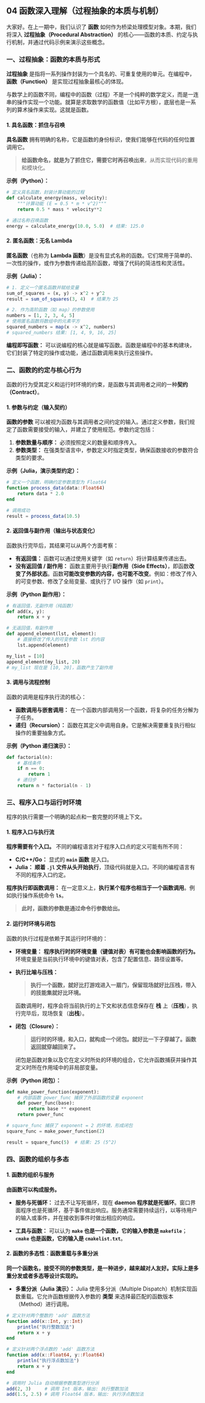 ## **04 函数深入理解（过程抽象的本质与机制）**

大家好。在上一期中，我们认识了 **函数** 如何作为桥梁处理模型对象。本期，我们将深入 **过程抽象（Procedural Abstraction）** 的核心——函数的本质、约定与执行机制，并通过代码示例来演示这些概念。

### **一、过程抽象：函数的本质与形式**

**过程抽象** 是指将一系列操作封装为一个具名的、可重复使用的单元。在编程中，**函数（Function）** 是实现过程抽象最核心的体现。

与数学上的函数不同，编程中的函数（过程）不是一个纯粹的数学定义，而是一连串的操作实现一个功能。就算是求取数学的函数值（比如平方根），底层也是一系列的算术操作来实现。这就是函数。

#### **1. 具名函数：抓住与召唤**

**具名函数** 拥有明确的名称，它是函数的身份标识，使我们能够在代码的任何位置调用它。

> **给函数命名，就是为了抓住它，需要它时再召唤出来**，从而实现代码的重用和模块化。

**示例（Python）：**

```python
# 定义具名函数，封装计算动能的过程
def calculate_energy(mass, velocity):
    """计算动能 (E = 0.5 * m * v^2)"""
    return 0.5 * mass * velocity**2

# 通过名称召唤函数
energy = calculate_energy(10.0, 5.0)  # 结果: 125.0
```

#### **2. 匿名函数：无名 Lambda**

**匿名函数**（也称为 **Lambda 函数**）是没有显式名称的函数。它们常用于简单的、一次性的操作，或作为参数传递给高阶函数，增强了代码的简洁性和灵活性。

**示例（Julia）：**

```julia
# 1. 定义一个匿名函数并赋给变量
sum_of_squares = (x, y) -> x^2 + y^2
result = sum_of_squares(3, 4)  # 结果为 25

# 2. 作为高阶函数（如 map）的参数使用
numbers = [1, 2, 3, 4, 5]
# 使用匿名函数将数组中的元素平方
squared_numbers = map(x -> x^2, numbers) 
# squared_numbers 结果: [1, 4, 9, 16, 25]
```

**编程即写函数：** 可以说编程的核心就是编写函数。函数是编程中的基本构建块，它们封装了特定的操作或功能，通过函数调用来执行这些操作。

### **二、函数的约定与核心行为**

函数的行为受其定义和运行时环境的约束，是函数与其调用者之间的一种**契约（Contract）**。

#### **1. 参数与约定（输入契约）**

**函数的参数** 可以被视为函数与其调用者之间约定的输入。通过定义参数，我们规定了函数需要接受的输入，并建立了使用规范。参数约定包括：

1.  **参数数量与顺序：** 必须按照定义的数量和顺序传入。
2.  **参数类型：** 在强类型语言中，参数定义时指定类型，确保函数接收的参数符合类型的要求。

**示例（Julia，演示类型约定）：**

```julia
# 定义一个函数，明确约定参数类型为 Float64
function process_data(data::Float64)
    return data * 2.0
end

# 调用成功
result = process_data(10.5) 
```

#### **2. 返回值与副作用（输出与状态变化）**

函数执行完毕后，其结果可以从两个方面考察：

  * **有返回值：** 函数可以通过使用关键字（如 `return`）将计算结果传递出去。
  * **没有返回值 / 副作用：** 函数主要用于执行**副作用（Side Effects）**，即函数**改变了外部状态**。函数**可能改变参数的内容，也可能不改变**。例如：修改了传入的可变参数、修改了全局变量、或执行了 I/O 操作（如 `print`）。

**示例（Python 副作用）：**

```python
# 有返回值，无副作用（纯函数）
def add(x, y):
    return x + y

# 无返回值，有副作用
def append_element(lst, element):
    # 直接修改了传入的可变参数 lst 的内容
    lst.append(element) 

my_list = [10]
append_element(my_list, 20)
# my_list 现在是 [10, 20]，函数产生了副作用
```

#### **3. 调用与流程控制**

函数的调用是程序执行流的核心：

  * **函数调用与嵌套调用：** 在一个函数内部调用另一个函数，将复杂的任务分解为子任务。
  * **递归（Recursion）：** 函数在其定义中调用自身。它是解决需要重复执行相似操作的重要抽象方式。

**示例（Python 递归演示）：**

```python
def factorial(n):
    # 基线条件
    if n == 0:
        return 1
    # 递归步
    return n * factorial(n - 1) 
```

### **三、程序入口与运行时环境**

程序的执行需要一个明确的起点和一套完整的环境上下文。

#### **1. 程序入口与执行流**

**程序需要有个入口。** 不同的编程语言对于程序入口点的定义可能有所不同：

  * **C/C++/Go：** 显式的 **`main` 函数** 是入口。
  * **Julia：** **顺着 `.jl` 文件从头开始执行**，顶级代码就是入口。不同的编程语言有不同的程序入口约定。

**程序执行即函数调用：** 在一定意义上，**执行某个程序也相当于一个函数调用**。例如执行操作系统命令 **`ls`**。

> **此时，函数的参数是通过命令行参数给出。**

#### **2. 运行时环境与闭包**

函数的执行过程是依赖于其运行时环境的：

  * **环境变量：** **程序执行时的环境变量（键值对表）有可能也会影响函数的行为。** 环境变量是当前执行环境中的键值对表，包含了配置信息、路径设置等。

  * **执行比喻与压栈：**

    > **执行一个函数，就好比打游戏进入一扇门，保留现场就好比压栈，带入的技能集就好比环境。**

    函数调用时，程序会将当前执行的上下文和状态信息保存在 **栈** 上（**压栈**），执行完毕后，现场恢复（**出栈**）。

  * **闭包（Closure）：**

    > **运行时的环境，和入口，就构成一个闭包。就好比一下子穿越了。函数返回就穿越回来了。**

    闭包是函数对象以及它在定义时所处的环境的组合，它允许函数捕获并操作其定义时所在作用域中的非局部变量。

**示例（Python 闭包）：**

```python
def make_power_function(exponent):
    # 内部函数 power_func 捕获了外部函数的变量 exponent
    def power_func(base):
        return base ** exponent
    return power_func

# square_func 捕获了 exponent = 2 的环境，形成闭包
square_func = make_power_function(2) 

result = square_func(5)  # 结果: 25 (5^2)
```

### **四、函数的组织与多态**

#### **1. 函数的组织与服务**

**由函数可以构成服务。**

  * **服务与死循环：** 过去不让写死循环，现在 **daemon 程序就是死循环**。窗口界面程序也是死循环，基于事件做出响应。服务通常需要持续运行，以等待用户的输入或事件，并在接收到事件时做出相应的响应。

  * **工具与函数：** 可以认为 **`make` 也是一个函数，它的输入参数是 `makefile`**；**`cmake` 也是函数，它的输入是 `cmakelist.txt`**。

#### **2. 函数的多态性：函数重载与多重分派**

**同一个函数名，接受不同的参数类型，是一种进步，越来越对人友好。实际上是多重分发或者多态等设计实现的。**

  * **多重分派（Julia 演示）：** Julia 使用多分派（Multiple Dispatch）机制实现函数重载。它允许函数根据传入参数的 **类型** 来选择最匹配的函数版本（Method）进行调用。

<!-- end list -->

```julia
# 定义针对两个整数的 'add' 函数方法
function add(x::Int, y::Int)
    println("执行整数加法")
    return x + y
end

# 定义针对两个浮点数的 'add' 函数方法
function add(x::Float64, y::Float64)
    println("执行浮点数加法")
    return x + y
end

# 调用时 Julia 自动根据参数类型进行分派
add(2, 3)     # 调用 Int 版本，输出: 执行整数加法 
add(1.5, 2.5) # 调用 Float64 版本，输出: 执行浮点数加法 
```